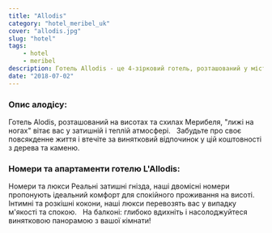 ```yaml
---
title: "Allodis"
category: "hotel_meribel_uk"
cover: "allodis.jpg"
slug: "hotel"
tags:
    - hotel
    - meribel
description: Готель Allodis - це 4-зірковий готель, розташований у місті Мерібель. Відкрийте для себе номери та люкси. Відкрийте для себе теплі та затишні стилі.
date: "2018-07-02" 
---
```

 
 
 ### Опис алодісу:

Готель Alodis, розташований на висотах та схилах Мерибеля, "лижі на ногах" вітає вас у затишній і теплій атмосфері.
 
Забудьте про своє повсякденне життя і втечіте за винятковий відпочинок у цій коштовності з дерева та каменю.


### Номери та апартаменти готелю L'Allodis:

Номери та люкси
Реальні затишні гнізда, наші двомісні номери пропонують ідеальний комфорт для спокійного проживання на висоті.
 
Інтимні та розкішні кокони, наші люкси перевозять вас у випадку м'якості та спокою.
 
На балконі: глибоко вдихніть і насолоджуйтеся винятковою панорамою з вашої кімнати!